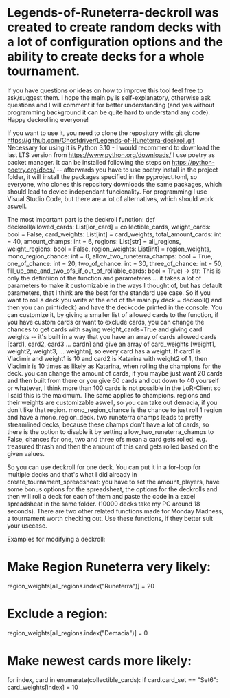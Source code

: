 # Legends-of-Runeterra-deckroll was created to create random decks with a lot of configuration options and the ability to create decks for a whole tournament.
If you have questions or ideas on how to improve this tool feel free to ask/suggest them.
I hope the main.py is self-explanatory, otherwise ask questions and I will comment it for better understanding (and yes without programming background it can be quite hard to understand any code).
Happy deckrolling everyone!

If you want to use it, you need to clone the repository with:
git clone https://github.com/Ghostdriver/Legends-of-Runeterra-deckroll.git
Necessary for using it is Python 3.10 - I would recommend to download the last LTS version from https://www.python.org/downloads/ 
I use poetry as packet manager. It can be installed following the steps on https://python-poetry.org/docs/ -- afterwards you have to use poetry install in the project folder, it will install the packages specified in the pyproject.toml, so everyone, who clones this repository downloads the same packages, which should lead to device independant funcionality.
For programming I use Visual Studio Code, but there are a lot of alternatives, which should work aswell.

The most important part is the deckroll function:
def deckroll(allowed_cards: List[lor_card] = collectible_cards, weight_cards: bool = False, card_weights: List[int] = card_weights, total_amount_cards: int = 40, amount_champs: int = 6, regions: List[str] = all_regions, weight_regions: bool = False, region_weights: List[int] = region_weights, mono_region_chance: int = 0, allow_two_runeterra_champs: bool = True, one_of_chance: int = 20, two_of_chance: int = 30, three_of_chance: int = 50, fill_up_one_and_two_ofs_if_out_of_rollable_cards: bool = True) -> str:
This is only the defintiion of the function and parameteres ... it takes a lot of parameters to make it customizable in the ways I thought of, but has default parameters, that I think are the best for the standard use case.
So if you want to roll a deck you write at the end of the main.py deck = deckroll() and then you can print(deck) and have the deckcode printed in the console.
You can customize it, by giving a smaller list of allowed cards to the function, if you have custom cards or want to exclude cards, you can change the chances to get cards with saying weight_cards=True and giving card weights -- it's built in a way that you have an array of cards allowed cards [card1, card2, card3 ... cardn] and give an array of card_weights [weight1, weight2, weight3, ... weightn], so every card has a weight. If card1 is Vladimir and weight1 is 10 and card2 is Katarina with weight2 of 1, then Vladimir is 10 times as likely as Katarina, when rolling the champions for the deck. you can change the amount of cards, if you maybe just want 20 cards and then built from there or you give 60 cards and cut down to 40 yourself or whatever, I think more than 100 cards is not possible in the LoR-Client so I said this is the maximum. The same applies to champions. regions and their weights are customizable aswell, so you can take out demacia, if you don't like that region. mono_region_chance is the chance to just roll 1 region and have a mono_region_deck. two runeterra champs leads to pretty streamlined decks, because these champs don't have a lot of cards, so there is the option to disable it by setting allow_two_runeterra_champs to False, chances for one, two and three ofs mean a card gets rolled: e.g. treasured thrash and then the amount of this card gets rolled based on the given values.

So you can use deckroll for one deck. You can put it in a for-loop for multiple decks and that's what I did already in create_tournament_spreadsheat: you have to set the amount_players, have some bonus options for the spreadsheat, the options for the deckrolls and then will roll a deck for each of them and paste the code in a excel spreadsheat in the same folder. (10000 decks take my PC around 18 seconds).
There are two other related functions made for Monday Madness, a tournament worth checking out.
Use these functions, if they better suit your usecase.

Examples for modifying a deckroll:
# Make Region Runeterra very likely:
region_weights[all_regions.index("Runeterra")] = 20
# Exclude a region:
region_weights[all_regions.index("Demacia")] = 0
# Make newest cards more likely:
for index, card in enumerate(collectible_cards):
    if card.card_set == "Set6":
        card_weights[index] = 10
